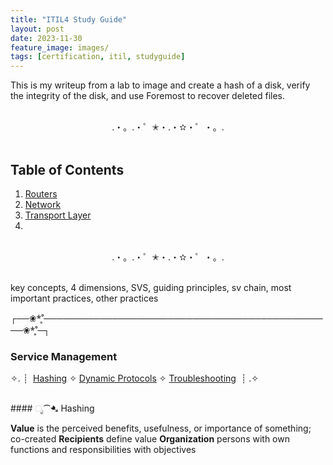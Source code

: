 ```yaml
---
title: "ITIL4 Study Guide"
layout: post
date: 2023-11-30
feature_image: images/
tags: [certification, itil, studyguide]
---
```


This is my writeup from a lab to image and create a hash of a disk, verify the integrity of the disk, and use Foremost to recover deleted files. 



<!--more-->

<br>
<div align="center">.・。.・゜✭・.・✫・゜・。. </div>
<br>

## Table of Contents

1. [Routers](#routers)
2. [Network](#network-topologies)
3. [Transport Layer](#transport-layer-protocols)
4. 


<br>
<div align="center">.・。.・゜✭・.・✫・゜・。. </div>
<br>

key concepts, 4 dimensions, SVS, guiding principles, sv chain, most important practices, other practices

┌──❀*̥˚───────────────────────────────────────────────❀*̥˚─┐
### Service Management
✧. ┊ ⁭ [Hashing](#ೃ⁀-routing-concepts) ✧ [Dynamic Protocols](#ೃ⁀-dynamic-routing-protocols) ✧ [Troubleshooting](#ೃ⁀-installation--troubleshooting) ⁭ ⁭┊ .✧

<br>
####  ೃ⁀➷ Hashing

**Value** is the perceived benefits, usefulness, or importance of something; co-created
**Recipients** define value
**Organization** persons with own functions and responsibilities with objectives





